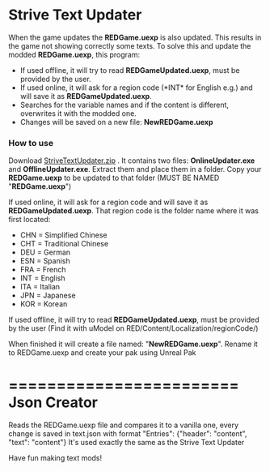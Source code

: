 Strive Text Updater
========================

When the game updates the <b>REDGame.uexp</b> is also updated. This results in the game not showing correctly some texts.
To solve this and update the modded <b>REDGame.uexp</b>, this program:
<ul>
<li>If used offline, it will try to read <b>REDGameUpdated.uexp</b>, must be provided by the user.</li>
<li>If used online, it will ask for a region code (*INT* for English e.g.) and will save it as <b>REDGameUpdated.uexp</b>.</li>
<li>Searches for the variable names and if the content is different, overwrites it with the modded one.</li>
<li>Changes will be saved on a new file: <b>NewREDGame.uexp</b></li>
</ul>

<h3>How to use</h3>  

Download <a href ="https://github.com/Ferdom-M/StriveTextUpdater/releases/download/1.0/StriveTextUpdater.zip">StriveTextUpdater.zip</a>  . It contains two files: **OnlineUpdater.exe** and **OfflineUpdater.exe**.
Extract them and place them in a folder. Copy your **REDGame.uexp** to be updated to that folder (MUST BE NAMED "**REDGame.uexp**")

If used online, it will ask for a region code and will save it as **REDGameUpdated.uexp**. That region code is the folder name where it was first located:
- CHN = Simplified Chinese 
- CHT = Traditional Chinese
- DEU = German
- ESN = Spanish
- FRA = French
- INT = English
- ITA = Italian
- JPN = Japanese
- KOR = Korean

If used offline, it will try to read **REDGameUpdated.uexp**, must be provided by the user (Find it with uModel on RED/Content/Localization/regionCode/)

When finished it will create a file named: "**NewREDGame.uexp**". Rename it to REDGame.uexp and create your pak using Unreal Pak

========================
Json Creator
========================

Reads the REDGame.uexp file and compares it to a vanilla one, every change is saved in text.json with format "Entries": {"header": "content", "text": "content"} 
It's used exactly the same as the Strive Text Updater

Have fun making text mods!
